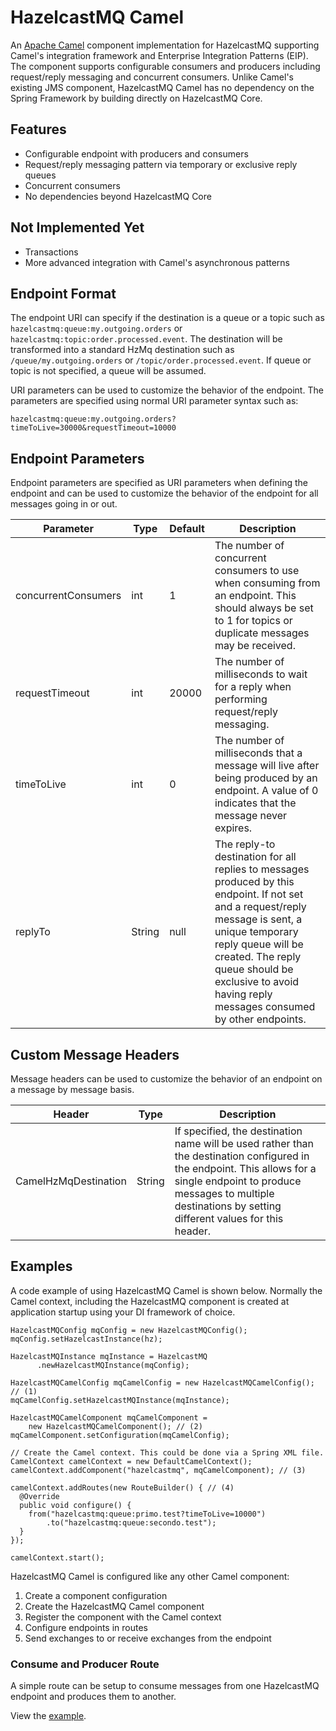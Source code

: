 # HazelcastMQ Camel

An [Apache Camel](http://camel.apache.org/) component implementation for 
HazelcastMQ supporting Camel's integration framework and Enterprise Integration 
Patterns (EIP). The component supports configurable consumers and producers 
including request/reply messaging and concurrent consumers. Unlike Camel's 
existing JMS component, HazelcastMQ Camel has no dependency on the Spring 
Framework by building directly on HazelcastMQ Core.

## Features
* Configurable endpoint with producers and consumers
* Request/reply messaging pattern via temporary or exclusive reply queues
* Concurrent consumers
* No dependencies beyond HazelcastMQ Core

## Not Implemented Yet
* Transactions
* More advanced integration with Camel's asynchronous patterns

## Endpoint Format

The endpoint URI can specify if the destination is a queue or a topic such 
as `hazelcastmq:queue:my.outgoing.orders` or 
`hazelcastmq:topic:order.processed.event`. The destination will be transformed 
into a standard HzMq destination such as `/queue/my.outgoing.orders` or 
`/topic/order.processed.event`. If queue or topic is not specified, a queue 
will be assumed.

URI parameters can be used to customize the behavior of the endpoint. The 
parameters are specified using normal URI parameter syntax such as:

```
hazelcastmq:queue:my.outgoing.orders?timeToLive=30000&requestTimeout=10000
```

## Endpoint Parameters

Endpoint parameters are specified as URI parameters when defining the endpoint
and can be used to customize the behavior of the endpoint for all messages 
going in or out.

Parameter | Type | Default | Description
--------- | ---- | ------- | -----------
concurrentConsumers | int | 1 | The number of concurrent consumers to use when consuming from an endpoint. This should always be set to 1 for topics or duplicate messages may be received.
requestTimeout | int | 20000 | The number of milliseconds to wait for a reply when performing request/reply messaging.
timeToLive | int | 0 | The number of milliseconds that a message will live after being produced by an endpoint. A value of 0 indicates that the message never expires.
replyTo | String | null | The reply-to destination for all replies to messages produced by this endpoint. If not set and a request/reply message is sent, a unique temporary reply queue will be created. The reply queue should be exclusive to avoid having reply messages consumed by other endpoints.

## Custom Message Headers

Message headers can be used to customize the behavior of an endpoint on a 
message by message basis.

Header | Type | Description
------ | -----| -----------
CamelHzMqDestination | String | If specified, the destination name will be used rather than the destination configured in the endpoint. This allows for a single endpoint to produce messages to multiple destinations by setting different values for this header.


## Examples

A code example of using HazelcastMQ Camel is shown below. Normally
the Camel context, including the HazelcastMQ component is created at 
application startup using your DI framework of choice.

    HazelcastMQConfig mqConfig = new HazelcastMQConfig();
    mqConfig.setHazelcastInstance(hz);

    HazelcastMQInstance mqInstance = HazelcastMQ
          .newHazelcastMQInstance(mqConfig); 
    
    HazelcastMQCamelConfig mqCamelConfig = new HazelcastMQCamelConfig(); // (1)
    mqCamelConfig.setHazelcastMQInstance(mqInstance);

    HazelcastMQCamelComponent mqCamelComponent =
        new HazelcastMQCamelComponent(); // (2)
    mqCamelComponent.setConfiguration(mqCamelConfig);

    // Create the Camel context. This could be done via a Spring XML file.
    CamelContext camelContext = new DefaultCamelContext();
    camelContext.addComponent("hazelcastmq", mqCamelComponent); // (3)

    camelContext.addRoutes(new RouteBuilder() { // (4)
      @Override
      public void configure() {
        from("hazelcastmq:queue:primo.test?timeToLive=10000")
            .to("hazelcastmq:queue:secondo.test");
      }
    });

    camelContext.start();

HazelcastMQ Camel is configured like any other Camel component:

1. Create a component configuration
2. Create the HazelcastMQ Camel component
3. Register the component with the Camel context
4. Configure endpoints in routes
5. Send exchanges to or receive exchanges from the endpoint

### Consume and Producer Route
A simple route can be setup to consume messages from one HazelcastMQ endpoint and produces them to another.

View the [example](../hazelcastmq-examples/src/main/java/org/mpilone/hazelcastmq/example/camel/CamelToCamelOneWay.java).